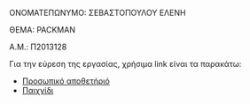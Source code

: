 ΟΝΟΜΑΤΕΠΩΝΥΜΟ: ΣΕΒΑΣΤΟΠΟΥΛΟΥ ΕΛΕΝΗ

ΘΕΜΑ: PACKMAN

Α.Μ.: Π2013128

Για την εύρεση της εργασίας, χρήσιμα link είναι τα παρακάτω:
* [Προσωπικό αποθετήριό](https://github.com/p13seva/pacman)
* [Παιχνίδι](https://p13seva.github.io/pacman/)
